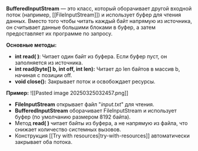 
**BufferedInputStream** — это класс, который оборачивает другой входной поток (например, [[FileInputStream]]) и использует буфер для чтения данных.
Вместо того чтобы читать каждый байт напрямую из источника, он считывает данные большими блоками в буфер, а затем предоставляет их программе по запросу.

**Основные методы:**
- **int read( )**: Читает один байт из буфера. Если буфер пуст, он заполняется из источника.
- **int read(byte[] b, int off, int len):** Читает до len байтов в массив b, начиная с позиции off.
- **void close():** Закрывает поток и освобождает ресурсы.

**Пример:**
![[Pasted image 20250325032457.png]]  
- **FileInputStream** открывает файл "*input.txt*" для чтения. 
- **BufferedInputStream** оборачивает FileInputStream и использует буфер (по умолчанию размером 8192 байта).
- Метод **read( )** читает байты из буфера, а не напрямую из файла, что снижает количество системных вызовов.
- Конструкция [[Try with resources|try-with-resources]] автоматически закрывает оба потока.